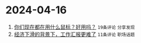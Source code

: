 # 2024-04-16

1. [你们现在都在用什么鼠标？好用吗？](https://www.v2ex.com/t/1032790) `19条评论` `分享发现`
1. [经济下滑的背景下，工作汇报更难了](https://www.v2ex.com/t/1032791) `11条评论` `职场话题`
